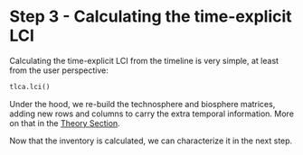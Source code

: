 # Step 3 - Calculating the time-explicit LCI

Calculating the time-explicit LCI from the timeline is very simple, at least from the user perspective:

```python
tlca.lci()
```

Under the hood, we re-build the technosphere and biosphere matrices, adding new rows and columns to carry the extra temporal information. More on that in the [Theory Section](../theory.md#time-mapping).

Now that the inventory is calculated, we can characterize it in the next step.
